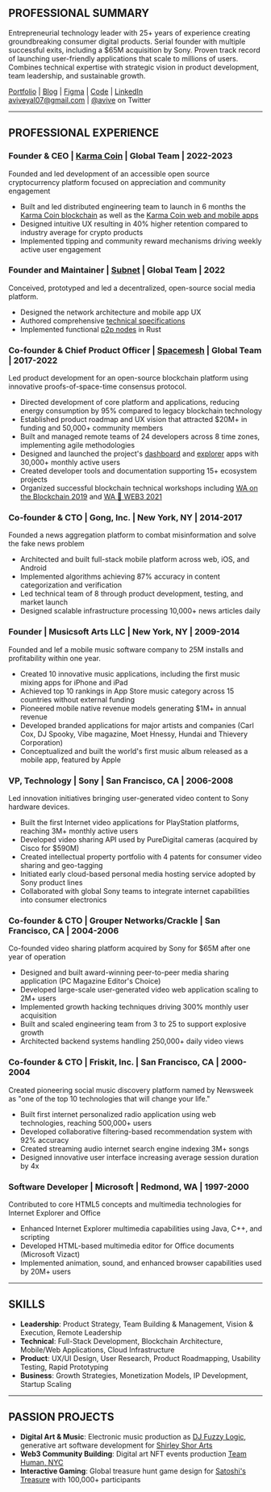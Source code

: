 ## PROFESSIONAL SUMMARY
Entrepreneurial technology leader with 25+ years of experience creating groundbreaking consumer digital products. Serial founder with multiple successful exits, including a $65M acquisition by Sony. Proven track record of launching user-friendly applications that scale to millions of users. Combines technical expertise with strategic vision in product development, team leadership, and sustainable growth.

[Portfolio](https://www.behance.net/aviveyal07926b) | [Blog](https://medium.com/@avive) | [Figma](https://www.figma.com/@avive) | [Code](https://github.com/avive) | [LinkedIn](https://www.linkedin.com/in/avive)  
aviveyal07@gmail.com | [@avive](https://x.com/avive) on Twitter

---

## PROFESSIONAL EXPERIENCE

### **Founder & CEO | [Karma Coin](https://karmaco.in/)** | Global Team | 2022-2023
Founded and led development of an accessible open source cryptocurrency platform focused on appreciation and community engagement
- Built and led distributed engineering team to launch in 6 months the [Karma Coin blockchain](https://karmaco.in/karmachain) as well as the [Karma Coin web and mobile apps](https://github.com/karma-coin)
- Designed intuitive UX resulting in 40% higher retention compared to industry average for crypto products
- Implemented tipping and community reward mechanisms driving weekly active user engagement

### **Founder and Maintainer | [Subnet](https://subnet.wtf)** | Global Team | 2022
Conceived, prototyped and led a decentralized, open-source social media platform.
- Designed the network architecture and mobile app UX
- Authored comprehensive [technical specifications](https://subnet.wtf/docs/)
- Implemented functional [p2p nodes](https://github.com/subnetter/subnet) in Rust

### **Co-founder & Chief Product Officer | [Spacemesh](https://spacemesh.io)** | Global Team | 2017-2022
Led product development for an open-source blockchain platform using innovative proofs-of-space-time consensus protocol.
- Directed development of core platform and applications, reducing energy consumption by 95% compared to legacy blockchain technology
- Established product roadmap and UX vision that attracted $20M+ in funding and 50,000+ community members
- Built and managed remote teams of 24 developers across 8 time zones, implementing agile methodologies
- Designed and launched the project's [dashboard](https://dash.spacemesh.io/) and [explorer](https://explorer.spacemesh.io/overview) apps with 30,000+ monthly active users
- Created developer tools and documentation supporting 15+ ecosystem projects
- Organized successful blockchain technical workshops including [WA on the Blockchain 2019](https://avive.github.io/wasm_on_the_blockchain/) and [WA 💜 WEB3 2021](https://avive.github.io/wasm_on_the_blockchain_2021)

### **Co-founder & CTO | Gong, Inc.** | New York, NY | 2014-2017
Founded a news aggregation platform to combat misinformation and solve the fake news problem
- Architected and built full-stack mobile platform across web, iOS, and Android
- Implemented algorithms achieving 87% accuracy in content categorization and verification
- Led technical team of 8 through product development, testing, and market launch
- Designed scalable infrastructure processing 10,000+ news articles daily

### **Founder | Musicsoft Arts LLC** | New York, NY | 2009-2014
Founded and lef a mobile music software company to 25M installs and profitability within one year.
- Created 10 innovative music applications, including the first music mixing apps for iPhone and iPad
- Achieved top 10 rankings in App Store music category across 15 countries without external funding
- Pioneered mobile native revenue models generating $1M+ in annual revenue
- Developed branded applications for major artists and companies (Carl Cox, DJ Spooky, Vibe magazine, Moet Hnessy, Hundai and Thievery Corporation)
- Conceptualized and built the world's first music album released as a mobile app, featured by Apple

### **VP, Technology | Sony** | San Francisco, CA | 2006-2008
Led innovation initiatives bringing user-generated video content to Sony hardware devices.
- Built the first Internet video applications for PlayStation platforms, reaching 3M+ monthly active users
- Developed video sharing API used by PureDigital cameras (acquired by Cisco for $590M)
- Created intellectual property portfolio with 4 patents for consumer video sharing and geo-tagging
- Initiated early cloud-based personal media hosting service adopted by Sony product lines
- Collaborated with global Sony teams to integrate internet capabilities into consumer electronics

### **Co-founder & CTO | Grouper Networks/Crackle** | San Francisco, CA | 2004-2006
Co-founded video sharing platform acquired by Sony for $65M after one year of operation
- Designed and built award-winning peer-to-peer media sharing application (PC Magazine Editor's Choice)
- Developed large-scale user-generated video web application scaling to 2M+ users
- Implemented growth hacking techniques driving 300% monthly user acquisition
- Built and scaled engineering team from 3 to 25 to support explosive growth
- Architected backend systems handling 250,000+ daily video views

### **Co-founder & CTO | Friskit, Inc.** | San Francisco, CA | 2000-2004
Created pioneering social music discovery platform named by Newsweek as "one of the top 10 technologies that will change your life."
- Built first internet personalized radio application using web technologies, reaching 500,000+ users
- Developed collaborative filtering-based recommendation system with 92% accuracy
- Created streaming audio internet search engine indexing 3M+ songs
- Designed innovative user interface increasing average session duration by 4x

### **Software Developer | Microsoft** | Redmond, WA | 1997-2000
Contributed to core HTML5 concepts and multimedia technologies for Internet Explorer and Office
- Enhanced Internet Explorer multimedia capabilities using Java, C++, and scripting
- Developed HTML-based multimedia editor for Office documents (Microsoft Vizact)
- Implemented animation, sound, and enhanced browser capabilities used by 20M+ users

---

## SKILLS
- **Leadership**: Product Strategy, Team Building & Management, Vision & Execution, Remote Leadership
- **Technical**: Full-Stack Development, Blockchain Architecture, Mobile/Web Applications, Cloud Infrastructure
- **Product**: UX/UI Design, User Research, Product Roadmapping, Usability Testing, Rapid Prototyping
- **Business**: Growth Strategies, Monetization Models, IP Development, Startup Scaling

---

## PASSION PROJECTS
- **Digital Art & Music**: Electronic music production as [DJ Fuzzy Logic](https://www.mixcloud.com/dj_fuzzy_logic/), generative art software development for [Shirley Shor Arts](https://www.shirleyshorart.com/)
- **Web3 Community Building**: Digital art NFT events production [Team Human, NYC](https://www.tommyandyou.com/teamhuman/)
- **Interactive Gaming**: Global treasure hunt game design for [Satoshi's Treasure](https://www.coindesk.com/tech/2019/04/15/satoshis-treasure-is-a-global-puzzle-with-a-1-million-bitcoin-prize) with 100,000+ participants
